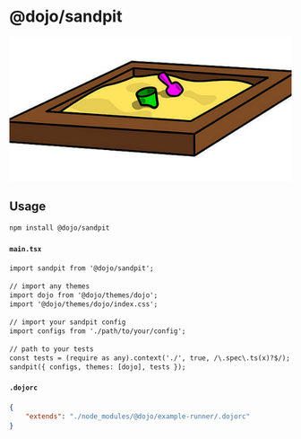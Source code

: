 # @dojo/sandpit

![Alt text](/sandpit.jpg?raw=true "sandpit")

## Usage

```bash
npm install @dojo/sandpit
```


#### **`main.tsx`**
```tsx
import sandpit from '@dojo/sandpit';

// import any themes
import dojo from '@dojo/themes/dojo';
import '@dojo/themes/dojo/index.css';

// import your sandpit config
import configs from './path/to/your/config';

// path to your tests
const tests = (require as any).context('./', true, /\.spec\.ts(x)?$/);
sandpit({ configs, themes: [dojo], tests });
```

#### **`.dojorc`**
```json
{
	"extends": "./node_modules/@dojo/example-runner/.dojorc"
}
```

